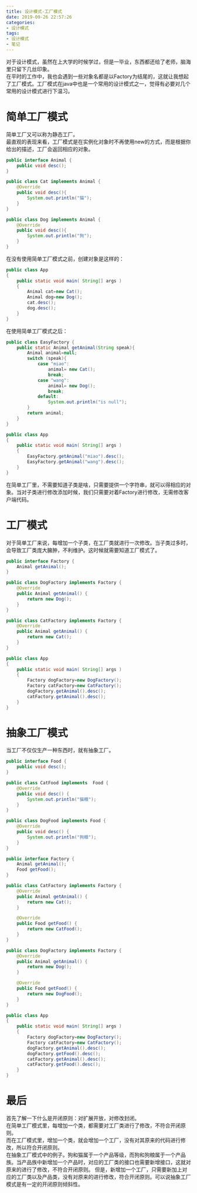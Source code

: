 ```yaml
---
title: 设计模式-工厂模式
date: 2019-09-26 22:57:26
categories:
- 设计模式
tags:
- 设计模式
- 笔记
---
```

对于设计模式，虽然在上大学的时候学过，但是一毕业，东西都还给了老师，脑海里只留下几丝印象。  
在平时的工作中，我也会遇到一些对象名都是以Factory为结尾的，这就让我想起了工厂模式。工厂模式在java中也是一个常用的设计模式之一，觉得有必要对几个常用的设计模式进行下温习。  
<!--more-->
# 简单工厂模式
简单工厂又可以称为静态工厂。  
最直观的表现来看，工厂模式是在实例化对象时不再使用new的方式，而是根据你给出的描述，工厂会返回相应的对象。
``` java
public interface Animal {
    public void desc();
}
```
``` java
public class Cat implements Animal {
    @Override
    public void desc(){
        System.out.println("猫");
    }
}
```
``` java
public class Dog implements Animal {
    @Override
    public void desc(){
        System.out.println("狗");
    }
}
```
在没有使用简单工厂模式之前，创建对象是这样的：
``` java
public class App 
{
    public static void main( String[] args )
    {
        Animal cat=new Cat();
        Animal dog=new Dog();
        cat.desc();
        dog.desc();
    }
}
```
在使用简单工厂模式之后：
``` java
public class EasyFactory {
    public static Animal getAnimal(String speak){
        Animal animal=null;
        switch (speak){
            case "miao":
                animal= new Cat();
                break;
            case "wang":
                animal= new Dog();
                break;
            default:
                System.out.println("is null");
        }
        return animal;
    }
}
```
``` java 
public class App 
{
    public static void main( String[] args )
    {
        EasyFactory.getAnimal("miao").desc();
        EasyFactory.getAnimal("wang").desc();
    }
}
```
在简单工厂里，不需要知道子类是啥，只需要提供一个字符串，就可以得相应的对象。当对子类进行修改添加时候，我们只需要对着Factory进行修改，无需修改客户端代码。
# 工厂模式
对于简单工厂来说，每增加一个子类，在工厂类就进行一次修改。当子类过多时，会导致工厂类庞大臃肿，不利维护。这时候就需要知道工厂模式了。
``` java 
public interface Factory {
    Animal getAnimal();
}
```
``` java
public class DogFactory implements Factory {
    @Override
    public Animal getAnimal() {
        return new Dog();
    }
}
```
``` java 
public class CatFactory implements Factory {
    @Override
    public Animal getAnimal() {
        return new Cat();
    }
}
```
``` java 
public class App 
{
    public static void main( String[] args )
    {
        Factory dogFactory=new DogFactory();
        Factory catFactory=new CatFactory();
        dogFactory.getAnimal().desc();
        catFactory.getAnimal().desc();
    }
}
```

# 抽象工厂模式
当工厂不仅仅生产一种东西时，就有抽象工厂。
``` java 
public interface Food {
    public void desc();
}
```
``` java 
public class CatFood implements  Food {
    @Override
    public void desc() {
        System.out.println("猫粮");
    }
}
```
``` java 
public class DogFood implements Food {
    @Override
    public void desc() {
        System.out.println("狗粮");
    }
}
```
``` java 
public interface Factory {
    Animal getAnimal();
    Food getFood();
}
```
``` java 
public class CatFactory implements Factory {
    @Override
    public Animal getAnimal() {
        return new Cat();
    }

    @Override
    public Food getFood() {
        return new CatFood();
    }
}
```
``` java 
public class DogFactory implements Factory {
    @Override
    public Animal getAnimal() {
        return new Dog();
    }

    @Override
    public Food getFood() {
        return new DogFood();
    }
}
```
``` java 
public class App 
{
    public static void main( String[] args )
    {
        Factory dogFactory=new DogFactory();
        Factory catFactory=new CatFactory();
        dogFactory.getAnimal().desc();
        dogFactory.getFood().desc();
        catFactory.getAnimal().desc();
        catFactory.getFood().desc();
    }
}
```
# 最后
首先了解一下什么是开闭原则：对扩展开放，对修改封闭。  
在简单工厂模式里，每增加一个类，都需要对工厂类进行了修改，不符合开闭原则。  
而在工厂模式里，增加一个类，就会增加一个工厂，没有对其原来的代码进行修改，所以符合开闭原则。  
在抽象工厂模式中的例子。狗和猫属于一个产品等级，而狗和狗粮属于一个产品族。当产品族中新增加一个产品时，对应的工厂类的接口也需要新增接口，这就对原来的进行了修改，不符合开闭原则。
但是，新增加一个工厂，只需要新加上对应的工厂类以及产品类，没有对原来的进行修改，符合开闭原则。可以说抽象工厂模式是有一定的开闭原则倾斜性。